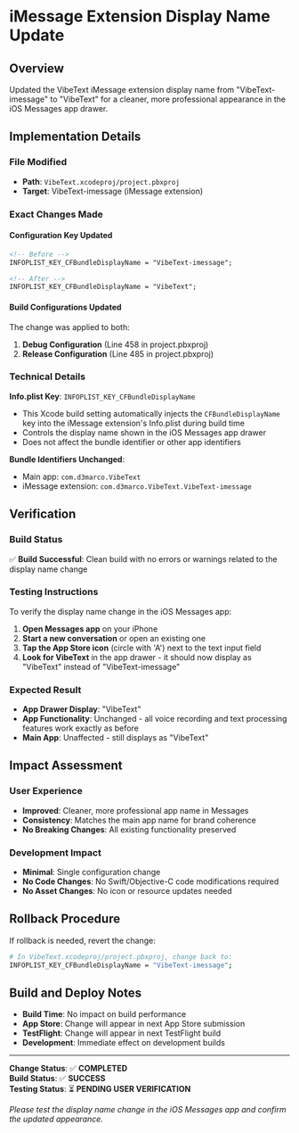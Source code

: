 # iMessage Extension Display Name Update

## Overview
Updated the VibeText iMessage extension display name from "VibeText-imessage" to "VibeText" for a cleaner, more professional appearance in the iOS Messages app drawer.

## Implementation Details

### File Modified
- **Path**: `VibeText.xcodeproj/project.pbxproj`
- **Target**: VibeText-imessage (iMessage extension)

### Exact Changes Made

#### Configuration Key Updated
```xml
<!-- Before -->
INFOPLIST_KEY_CFBundleDisplayName = "VibeText-imessage";

<!-- After -->
INFOPLIST_KEY_CFBundleDisplayName = "VibeText";
```

#### Build Configurations Updated
The change was applied to both:
1. **Debug Configuration** (Line 458 in project.pbxproj)
2. **Release Configuration** (Line 485 in project.pbxproj)

### Technical Details

**Info.plist Key**: `INFOPLIST_KEY_CFBundleDisplayName`
- This Xcode build setting automatically injects the `CFBundleDisplayName` key into the iMessage extension's Info.plist during build time
- Controls the display name shown in the iOS Messages app drawer
- Does not affect the bundle identifier or other app identifiers

**Bundle Identifiers Unchanged**:
- Main app: `com.d3marco.VibeText`
- iMessage extension: `com.d3marco.VibeText.VibeText-imessage`

## Verification

### Build Status
✅ **Build Successful**: Clean build with no errors or warnings related to the display name change

### Testing Instructions
To verify the display name change in the iOS Messages app:

1. **Open Messages app** on your iPhone
2. **Start a new conversation** or open an existing one
3. **Tap the App Store icon** (circle with 'A') next to the text input field
4. **Look for VibeText** in the app drawer - it should now display as "VibeText" instead of "VibeText-imessage"

### Expected Result
- **App Drawer Display**: "VibeText"
- **App Functionality**: Unchanged - all voice recording and text processing features work exactly as before
- **Main App**: Unaffected - still displays as "VibeText"

## Impact Assessment

### User Experience
- **Improved**: Cleaner, more professional app name in Messages
- **Consistency**: Matches the main app name for brand coherence
- **No Breaking Changes**: All existing functionality preserved

### Development Impact
- **Minimal**: Single configuration change
- **No Code Changes**: No Swift/Objective-C code modifications required
- **No Asset Changes**: No icon or resource updates needed

## Rollback Procedure
If rollback is needed, revert the change:

```bash
# In VibeText.xcodeproj/project.pbxproj, change back to:
INFOPLIST_KEY_CFBundleDisplayName = "VibeText-imessage";
```

## Build and Deploy Notes
- **Build Time**: No impact on build performance
- **App Store**: Change will appear in next App Store submission
- **TestFlight**: Change will appear in next TestFlight build
- **Development**: Immediate effect on development builds

---

**Change Status**: ✅ **COMPLETED**  
**Build Status**: ✅ **SUCCESS**  
**Testing Status**: ⏳ **PENDING USER VERIFICATION**  

*Please test the display name change in the iOS Messages app and confirm the updated appearance.*